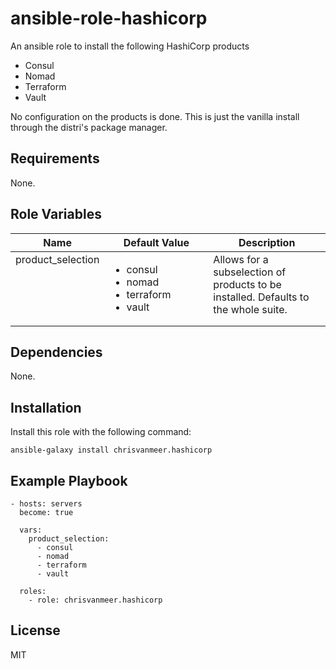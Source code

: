# ansible-role-hashicorp

An ansible role to install the following HashiCorp products

- Consul
- Nomad
- Terraform
- Vault

No configuration on the products is done. This is just the vanilla install through the distri's package manager.

## Requirements

None.

## Role Variables

<table>
  <thead>
    <tr>
      <th>Name</th>
      <th width="150px">Default Value</th>
      <th>Description</th>
    </tr>
  </thead>
  <tbody>
    <tr valign="top">
      <td>product_selection</td>
      <td>
        <ul>
          <li>consul</li>
          <li>nomad</li>
          <li>terraform</li>
          <li>vault</li>
        </ul>
      </td>
      <td>Allows for a subselection of products to be installed. Defaults to the whole suite.</td>
    </td>
  </tbody>
</table>

## Dependencies

None.

## Installation

Install this role with the following command:

```
ansible-galaxy install chrisvanmeer.hashicorp
```

## Example Playbook

```
- hosts: servers
  become: true

  vars:
    product_selection:
      - consul
      - nomad
      - terraform
      - vault

  roles:
    - role: chrisvanmeer.hashicorp
```

## License

MIT
